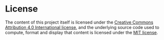 # License

The content of this project itself is licensed under the [Creative Commons Attribution 4.0 International license](https://creativecommons.org/licenses/by/4.0/), and the underlying source code used to compute, format and display that content is licensed under the [MIT license](LICENSE).
